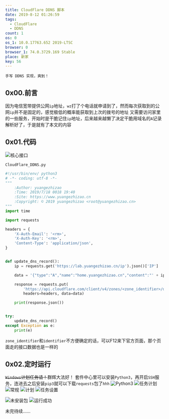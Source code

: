 ```yaml
---
title: CloudFlare DDNS 脚本
date: 2019-8-12 01:26:59
tags:
  - CloudFlare
  - DDNS
count: 1
os: 0
os_1: 10.0.17763.652 2019-LTSC
browser: 0
browser_1: 74.0.3729.169 Stable
place: 新家
key: 56
---
```

    手写 DDNS 实现，爽到！
<!-- more -->
## 0x00.前言
因为电信宽带提供公网`ip`地址，`wz`打了个电话就申请到了，然而每次获取到的公网`ip`并不是固定的，感觉极低的概率能获取到上次的拨号的地址
又需要访问家里的一些服务，开始时是干脆记住`ip`地址，后来越来越懒了决定干脆用域名的`A`记录解析好了，于是就有了本文的内容

## 0x01.代码
![核心接口](https://i1.yuangezhizao.cn/Win-10/20190812013626.jpg!webp)

`CloudFlare_DDNS.py`
``` python
#!/usr/bin/env/ python3
# -*- coding: utf-8 -*-
"""
    :Author: yuangezhizao
    :Time: 2019/7/18 0018 19:40
    :Site: https://www.yuangezhizao.cn
    :Copyright: © 2019 yuangezhizao <root@yuangezhizao.cn>
"""
import time

import requests

headers = {
    'X-Auth-Email': '<rm>',
    'X-Auth-Key': '<rm>',
    'Content-Type': 'application/json',
}


def update_dns_record():
    ip = requests.get('https://lab.yuangezhizao.cn/ip').json()['IP']

    data = '{"type":"A","name":"home.yuangezhizao.cn","content":"' + ip + '"}'

    response = requests.put(
        'https://api.cloudflare.com/client/v4/zones/<zone_identifier>/dns_records/<identifier>/',
        headers=headers, data=data)

    print(response.json())


try:
    update_dns_record()
except Exception as e:
    print(e)

```
`zone_identifier`和`identifier`不方便确定的话，可以<key>F12</key>来下官方页面，那个页面走的接口数据也是一样的

## 0x02.定时运行
~~`Windows`计划任务请！~~群辉大法好！
套件中心里可以安装`Python3`，再开启`SSH`服务，连进去之后安装`pip3`就可以下载`requests`包了`hhh`
![Python3](https://i1.yuangezhizao.cn/Win-10/20190812014512.jpg!webp)
![任务计划](https://i1.yuangezhizao.cn/Win-10/20190812014216.jpg!webp)
![常规](https://i1.yuangezhizao.cn/Win-10/20190812014353.jpg!webp)
![计划](https://i1.yuangezhizao.cn/Win-10/20190812014406.jpg!webp)
![任务设置](https://i1.yuangezhizao.cn/Win-10/20190812014422.jpg!webp)

![未安装包](https://i1.yuangezhizao.cn/Win-10/20190812015002.jpg!webp)
![运行成功](https://i1.yuangezhizao.cn/Win-10/20190812015053.png!webp)

未完待续……

